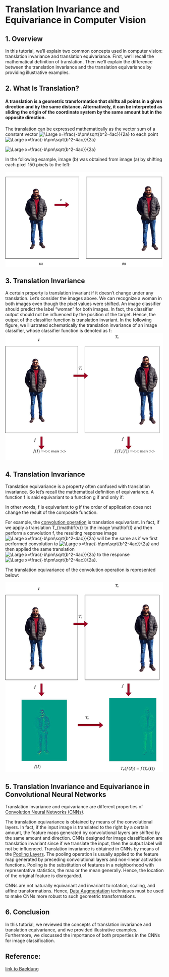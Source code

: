 # Translation Invariance and Equivariance in Computer Vision

## 1. Overview

In this tutorial, we’ll explain two common concepts used in computer vision: translation invariance and translation equivariance. First, we’ll recall the mathematical definition of translation. Then we’ll explain the difference between the translation invariance and the translation equivariance by providing illustrative examples.
## 2. What Is Translation?
#### A translation is a geometric transformation that shifts all points in a given direction and by the same distance. Alternatively, it can be interpreted as sliding the origin of the coordinate system by the same amount but in the opposite direction.
The translation can be expressed mathematically as the vector sum of a constant vector <img src="https://latex.codecogs.com/svg.latex?\Large&space;\mathbf{v}" title="\Large x=\frac{-b\pm\sqrt{b^2-4ac}}{2a}"/> to each point <img src="https://latex.codecogs.com/svg.latex?\Large&space;\mathbf{x}" title="\Large x=\frac{-b\pm\sqrt{b^2-4ac}}{2a}"/>

<img src="https://latex.codecogs.com/svg.latex?\Large&space;\mathbf{T}_v(\mathbf{x})=\mathbf{x}+\mathbf{v}" title="\Large x=\frac{-b\pm\sqrt{b^2-4ac}}{2a}"/>

In the following example, image (b) was obtained from image (a) by shifting each pixel 150 pixels to the left:

<img src="translation.jpg" alt= “” width="500" height="300">

## 3. Translation Invariance
A certain property is translation invariant if it doesn’t change under any translation. Let’s consider the images above. We can recognize a woman in both images even though the pixel values were shifted. An image classifier should predict the label “woman” for both images. In fact, the classifier output should not be influenced by the position of the target. Hence, the output of the classifier function is translation invariant.
In the following figure, we illustrated schematically the translation invariance of an image classifier, whose classifier function is denoted as f: 
<img src="t.jpg" alt= “” width="500" height="400">

## 4. Translation Invariance
Translation equivariance is a property often confused with translation invariance. So let’s recall the mathematical definition of equivariance.
A function f is said equivariant to a function g if and only if:

In other words, f is equivariant to g if the order of application does not change the result of the composite function.

For example, the [convolution operation](https://www.baeldung.com/cs/convolutional-layer-size#convolution-operation) is translation equivariant. In fact, if we apply a translation T_{\mathbf{v}} to the image \mathbf{I} and then perform a convolution f, the resulting response image <img src="https://latex.codecogs.com/svg.latex?\Large&space;f\mathbf{T}_v(\mathbf{I})" title="\Large x=\frac{-b\pm\sqrt{b^2-4ac}}{2a}"/> will be the same as if we first performed convolution to <img src="https://latex.codecogs.com/svg.latex?\Large&space;\mathbf{I}" title="\Large x=\frac{-b\pm\sqrt{b^2-4ac}}{2a}"/> and then applied the same translation <img src="https://latex.codecogs.com/svg.latex?\Large&space;\mathbf{T}_v" title="\Large x=\frac{-b\pm\sqrt{b^2-4ac}}{2a}"/> to the response <img src="https://latex.codecogs.com/svg.latex?\Large&space;f\mathbf({I})" title="\Large x=\frac{-b\pm\sqrt{b^2-4ac}}{2a}"/>.

The translation equivariance of the convolution operation is represented below:

<img src="t2.jpg" alt= “” width="500" height="600">

## 5. Translation Invariance and Equivariance in Convolutional Neural Networks
Translation invariance and equivariance are different properties of [Convolution Neural Networks (CNNs)](https://www.baeldung.com/cs/ai-convolutional-neural-networks).

The translation equivariance is obtained by means of the convolutional layers. In fact, if the input image is translated to the right by a certain amount, the feature maps generated by convolutional layers are shifted by the same amount and direction.
CNNs designed for image classification are translation invariant since if we translate the input, then the output label will not be influenced. Translation invariance is obtained in CNNs by means of the [Pooling Layers](https://www.baeldung.com/cs/ai-convolutional-neural-networks#2-pooling-layers). The pooling operation is usually applied to the feature map generated by preceding convolutional layers and non-linear activation functions. Pooling is the substitution of features in a neighborhood with representative statistics, the max or the mean generally. Hence, the location of the original feature is disregarded.

CNNs are not naturally equivariant and invariant to rotation, scaling, and affine transformations. Hence, [Data Augmentation](https://www.baeldung.com/cs/ml-data-augmentation) techniques must be used to make CNNs more robust to such geometric transformations.
## 6. Conclusion
In this tutorial, we reviewed the concepts of translation invariance and translation equivariance, and we provided illustrative examples. Furthermore, we discussed the importance of both properties in the CNNs for image classification.

##  Reference:
[link to Baeldung](https://www.baeldung.com/cs/translation-invariance-equivariance)

